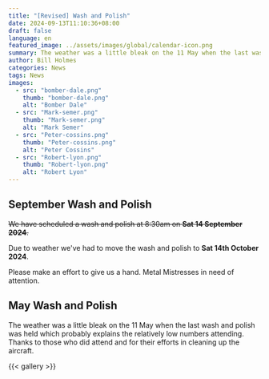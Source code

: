 ```yaml
---
title: "[Revised] Wash and Polish"
date: 2024-09-13T11:10:36+08:00
draft: false
language: en
featured_image: ../assets/images/global/calendar-icon.png
summary: The weather was a little bleak on the 11 May when the last wash and polish was held which probably explains the relatively low numbers attending. Thanks to those who did attend and for their efforts in cleaning up the aircraft.
author: Bill Holmes
categories: News
tags: News
images:
  - src: "bomber-dale.png"
    thumb: "bomber-dale.png"
    alt: "Bomber Dale"
  - src: "Mark-semer.png"
    thumb: "Mark-semer.png"
    alt: "Mark Semer"
  - src: "Peter-cossins.png"
    thumb: "Peter-cossins.png"
    alt: "Peter Cossins"
  - src: "Robert-lyon.png"
    thumb: "Robert-lyon.png"
    alt: "Robert Lyon"
---
```


## September Wash and Polish

~~We have scheduled a wash and polish at 8:30am on **Sat 14 September 2024**.~~

Due to weather we've had to move the wash and polish to **Sat 14th October 2024**. 

Please make an effort to give us a hand. Metal Mistresses in need of attention.

## May Wash and Polish

The weather was a little bleak on the 11 May when the last wash and polish was held which probably
explains the relatively low numbers attending. Thanks to those who did attend and for their efforts in
cleaning up the aircraft.

{{< gallery >}}